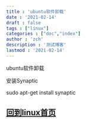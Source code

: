 ```yaml
---
title : 'ubuntu软件卸载'
date : '2021-02-14'
draft : false
tags : ["linux"]
categories : ["doc","index"]
author : 'zch'
description : '测试博客'
lastmod : '2021-02-14'
---
```


ubuntu软件卸载

安装Synaptic

sudo apt-get install synaptic


##  [回到linux首页](index.md)
